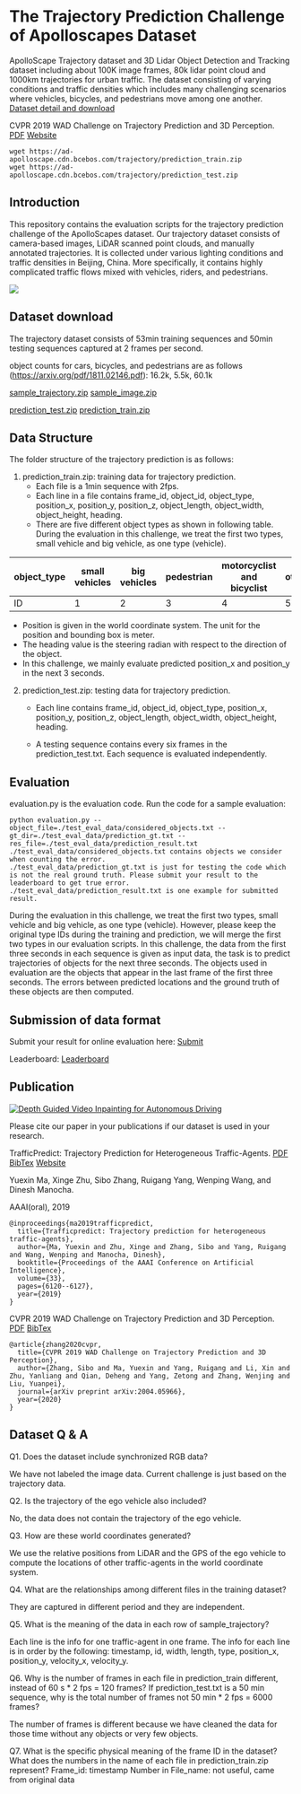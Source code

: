 # The Trajectory Prediction Challenge of Apolloscapes Dataset
ApolloScape Trajectory dataset and 3D Lidar Object Detection and Tracking dataset including about 100K image frames, 80k lidar point cloud and 1000km trajectories for urban traffic. The dataset consisting of varying conditions and traffic densities which includes many challenging scenarios where vehicles, bicycles, and pedestrians move among one another. 
[Dataset detail and download](http://apolloscape.auto/trajectory.html)

CVPR 2019 WAD Challenge on Trajectory Prediction and 3D Perception. [PDF](https://arxiv.org/pdf/2004.05966.pdf) [Website](http://wad.ai/2019/challenge.html)


```
wget https://ad-apolloscape.cdn.bcebos.com/trajectory/prediction_train.zip
wget https://ad-apolloscape.cdn.bcebos.com/trajectory/prediction_test.zip

```

## Introduction
This repository contains the evaluation scripts for the trajectory prediction challenge of the ApolloScapes dataset. Our trajectory dataset consists of camera-based images, LiDAR scanned point clouds, and manually annotated trajectories. It is collected under various lighting conditions and traffic densities in Beijing, China. More specifically, it contains highly complicated traffic flows mixed with vehicles, riders, and pedestrians.

![](../examples/trajectory-prediction.gif)

## Dataset download
The trajectory dataset consists of 53min training sequences and 50min testing sequences captured at 2 frames per second.

object counts for cars, bicycles, and pedestrians are as follows (https://arxiv.org/pdf/1811.02146.pdf): 
16.2k, 5.5k, 60.1k

[sample_trajectory.zip](https://ad-apolloscape.cdn.bcebos.com/trajectory/sample_trajectory.zip")
[sample_image.zip](https://ad-apolloscape.cdn.bcebos.com/trajectory/sample_image.zip")

[prediction_test.zip](https://ad-apolloscape.cdn.bcebos.com/prediction_data%2Fprediction_test.zip)
[prediction_train.zip](https://ad-apolloscape.cdn.bcebos.com/prediction_data%2Fprediction_train.zip)

## Data Structure
The folder structure of the trajectory prediction is as follows:

1. prediction_train.zip: training data for trajectory prediction.
   * Each file is a 1min sequence with 2fps.
   * Each line in a file contains frame_id, object_id, object_type, position_x, position_y, position_z, object_length, object_width, object_height, heading.
   * There are five different object types as shown in following table. During the evaluation in this challenge, we treat the first two types, small vehicle and big vehicle, as one type (vehicle).
   
| object_type 	| small vehicles 	| big vehicles 	| pedestrian 	| motorcyclist and bicyclist 	| others 	|
|-------------	|----------------	|--------------	|------------	|----------------------------	|--------	|
| ID          	| 1              	| 2            	| 3          	| 4                          	| 5      	|

   * Position is given in the world coordinate system. The unit for the position and bounding box is meter.
   * The heading value is the steering radian with respect to the direction of the object.
   * In this challenge, we mainly evaluate predicted position_x and position_y in the next 3 seconds.
   
2. prediction_test.zip: testing data for trajectory prediction.
   * Each line contains frame_id, object_id, object_type, position_x, position_y, position_z, object_length, object_width, object_height, heading.

   * A testing sequence contains every six frames in the prediction_test.txt. Each sequence is evaluated independently.

## Evaluation
evaluation.py is the evaluation code. Run the code for a sample evaluation:

```
python evaluation.py --object_file=./test_eval_data/considered_objects.txt --gt_dir=./test_eval_data/prediction_gt.txt --res_file=./test_eval_data/prediction_result.txt
./test_eval_data/considered_objects.txt contains objects we consider when counting the error.
./test_eval_data/prediction_gt.txt is just for testing the code which is not the real ground truth. Please submit your result to the leaderboard to get true error.
./test_eval_data/prediction_result.txt is one example for submitted result.
```

During the evaluation in this challenge, we treat the first two types, small vehicle and big vehicle, as one type (vehicle). However, please keep the original type IDs during the training and prediction, we will merge the first two types in our evaluation scripts. In this challenge, the data from the first three seconds in each sequence is given as input data, the task is to predict trajectories of objects for the next three seconds. The objects used in evaluation are the objects that appear in the last frame of the first three seconds. The errors between predicted locations and the ground truth of these objects are then computed.

## Submission of data format
Submit your result for online evaluation here: [Submit](http://apolloscape.auto/submit.html)

Leaderboard: [Leaderboard](http://apolloscape.auto/leader_board.html)

## Publication
[![Depth Guided Video Inpainting for Autonomous Driving](https://res.cloudinary.com/marcomontalbano/image/upload/v1595308447/video_to_markdown/images/youtube--dST6NDxEMU8-c05b58ac6eb4c4700831b2b3070cd403.jpg)](https://www.youtube.com/watch?v=dST6NDxEMU8 "Depth Guided Video Inpainting for Autonomous Driving")

Please cite our paper in your publications if our dataset is used in your research.

TrafficPredict: Trajectory Prediction for Heterogeneous Traffic-Agents. [PDF](https://arxiv.org/abs/1811.02146)
[BibTex](https://ad-apolloscape.cdn.bcebos.com/TrafficPredict/trafficpredict_bibtex.txt) [Website](http://gamma.cs.unc.edu/TPredict/TrafficPredict.html)

Yuexin Ma, Xinge Zhu, Sibo Zhang, Ruigang Yang, Wenping Wang, and Dinesh Manocha.

AAAI(oral), 2019

```
@inproceedings{ma2019trafficpredict,
  title={Trafficpredict: Trajectory prediction for heterogeneous traffic-agents},
  author={Ma, Yuexin and Zhu, Xinge and Zhang, Sibo and Yang, Ruigang and Wang, Wenping and Manocha, Dinesh},
  booktitle={Proceedings of the AAAI Conference on Artificial Intelligence},
  volume={33},
  pages={6120--6127},
  year={2019}
}
```

CVPR 2019 WAD Challenge on Trajectory Prediction and 3D Perception. [PDF](https://arxiv.org/pdf/2004.05966.pdf)
[BibTex](https://scholar.googleusercontent.com/scholar.bib?q=info:FM7KYweYqXIJ:scholar.google.com/&output=citation&scisdr=CgXjlNWZEK_chmykD1s:AAGBfm0AAAAAXpihF1tMiyTTew20m4a1LnPyWo9u5cbl&scisig=AAGBfm0AAAAAXpihF_RACGUoa0RN86NWhguFI1Z2YqmE&scisf=4&ct=citation&cd=-1&hl=en)

```
@article{zhang2020cvpr,
  title={CVPR 2019 WAD Challenge on Trajectory Prediction and 3D Perception},
  author={Zhang, Sibo and Ma, Yuexin and Yang, Ruigang and Li, Xin and Zhu, Yanliang and Qian, Deheng and Yang, Zetong and Zhang, Wenjing and Liu, Yuanpei},
  journal={arXiv preprint arXiv:2004.05966},
  year={2020}
}
```

## Dataset Q & A

Q1. Does the dataset include synchronized RGB data?

We have not labeled the image data. Current challenge is just based on the trajectory data.

Q2. Is the trajectory of the ego vehicle also included?

No, the data does not contain the trajectory of the ego vehicle.

Q3. How are these world coordinates generated?

We use the relative positions from LiDAR and the GPS of the ego vehicle to compute the locations of other traffic-agents in the world coordinate system.

Q4. What are the relationships among different files in the training dataset?

They are captured in different period and they are independent.

Q5. What is the meaning of the data in each row of sample_trajectory?

Each line is the info for one traffic-agent in one frame. 
The info for each line is in order by the following:
timestamp, id, width, length, type, position_x, position_y,  velocity_x, velocity_y.

Q6. Why is the number of frames in each file in prediction_train different, instead of 60 s * 2 fps = 120 frames? If prediction_test.txt is a 50 min sequence, why is the total number of frames not 50 min * 2 fps = 6000 frames? 

The number of frames is different because we have cleaned the data for those time without any objects or very few objects.

Q7. What is the specific physical meaning of the frame ID in the dataset? What does the numbers in the name of each file in prediction_train.zip represent?
Frame_id: timestamp 
Number in File_name: not useful, came from original data
